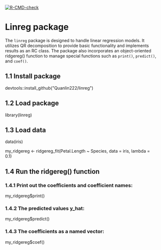 <!-- badges: start -->
  [![R-CMD-check](https://github.com/qinxia123/linreg/actions/workflows/R-CMD-check.yaml/badge.svg)](https://github.com/qinxia123/linreg/actions/workflows/R-CMD-check.yaml)
  <!-- badges: end -->
# Linreg package

The `linreg` package is designed to handle linear regression models. 
It utilizes QR decomposition to provide basic functionality and implements results as an RC class. 
The package also incorporates an object-oriented ridgereg() function to manage special functions such as `print()`, `predict()`, and `coef()`.

## 1.1 Install package

devtools::install_github("Quanlin222/linreg")

## 1.2 Load package

library(linreg)

## 1.3 Load data

data(iris)

my_ridgereg <- ridgereg_fit(Petal.Length ~ Species, data = iris, lambda = 0.1)

## 1.4 Run the ridgereg() function

### 1.4.1 Print out the coefficients and coefficient names:

my_ridgereg$print()

### 1.4.2 The predicted values y_hat:

my_ridgereg$predict()


### 1.4.3 The coefficients as a named vector:

my_ridgereg$coef()
